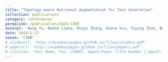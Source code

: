```yaml
---
title: "Topology-aware Retrieval Augmentation for Text Generation"
collection: publications
category: conferences
permalink: /publication/2024-CIKM
excerpt: 'Wang Yu, Nedim Lipka, Ruiyi Zhang, Alexa Siu, Yuying Zhao, Bo Ni, Xin Wang, Ryan Rossi, and Tyler Derr Bodenheimer, Charles David Weaver, Jens Meiler, and Tyler Derr'
date: 2024-5-27
venue: 'CIKM'
# slidesurl: 'http://academicpages.github.io/files/slides1.pdf'
# paperurl: 'http://academicpages.github.io/files/paper1.pdf'
# citation: 'Your Name, You. (2009). &quot;Paper Title Number 1.&quot; <i>Journal 1</i>. 1(1).'
---
```

